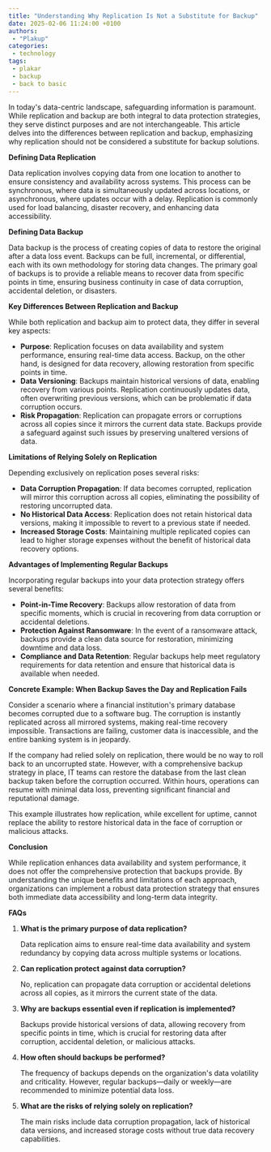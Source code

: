 ```yaml
---
title: "Understanding Why Replication Is Not a Substitute for Backup"
date: 2025-02-06 11:24:00 +0100
authors:
 - "Plakup"
categories:
 - technology
tags:
 - plakar
 - backup
 - back to basic
---
```


In today's data-centric landscape, safeguarding information is paramount. While replication and backup are both integral to data protection strategies, they serve distinct purposes and are not interchangeable. This article delves into the differences between replication and backup, emphasizing why replication should not be considered a substitute for backup solutions.
<!--more-->
**Defining Data Replication**

Data replication involves copying data from one location to another to ensure consistency and availability across systems. This process can be synchronous, where data is simultaneously updated across locations, or asynchronous, where updates occur with a delay. Replication is commonly used for load balancing, disaster recovery, and enhancing data accessibility.

**Defining Data Backup**

Data backup is the process of creating copies of data to restore the original after a data loss event. Backups can be full, incremental, or differential, each with its own methodology for storing data changes. The primary goal of backups is to provide a reliable means to recover data from specific points in time, ensuring business continuity in case of data corruption, accidental deletion, or disasters.

**Key Differences Between Replication and Backup**

While both replication and backup aim to protect data, they differ in several key aspects:

- **Purpose**: Replication focuses on data availability and system performance, ensuring real-time data access. Backup, on the other hand, is designed for data recovery, allowing restoration from specific points in time.
- **Data Versioning**: Backups maintain historical versions of data, enabling recovery from various points. Replication continuously updates data, often overwriting previous versions, which can be problematic if data corruption occurs.
- **Risk Propagation**: Replication can propagate errors or corruptions across all copies since it mirrors the current data state. Backups provide a safeguard against such issues by preserving unaltered versions of data.

**Limitations of Relying Solely on Replication**

Depending exclusively on replication poses several risks:

- **Data Corruption Propagation**: If data becomes corrupted, replication will mirror this corruption across all copies, eliminating the possibility of restoring uncorrupted data.
- **No Historical Data Access**: Replication does not retain historical data versions, making it impossible to revert to a previous state if needed.
- **Increased Storage Costs**: Maintaining multiple replicated copies can lead to higher storage expenses without the benefit of historical data recovery options.

**Advantages of Implementing Regular Backups**

Incorporating regular backups into your data protection strategy offers several benefits:

- **Point-in-Time Recovery**: Backups allow restoration of data from specific moments, which is crucial in recovering from data corruption or accidental deletions.
- **Protection Against Ransomware**: In the event of a ransomware attack, backups provide a clean data source for restoration, minimizing downtime and data loss.
- **Compliance and Data Retention**: Regular backups help meet regulatory requirements for data retention and ensure that historical data is available when needed.

**Concrete Example: When Backup Saves the Day and Replication Fails**

Consider a scenario where a financial institution's primary database becomes corrupted due to a software bug. The corruption is instantly replicated across all mirrored systems, making real-time recovery impossible. Transactions are failing, customer data is inaccessible, and the entire banking system is in jeopardy.

If the company had relied solely on replication, there would be no way to roll back to an uncorrupted state. However, with a comprehensive backup strategy in place, IT teams can restore the database from the last clean backup taken before the corruption occurred. Within hours, operations can resume with minimal data loss, preventing significant financial and reputational damage.

This example illustrates how replication, while excellent for uptime, cannot replace the ability to restore historical data in the face of corruption or malicious attacks.

**Conclusion**

While replication enhances data availability and system performance, it does not offer the comprehensive protection that backups provide. By understanding the unique benefits and limitations of each approach, organizations can implement a robust data protection strategy that ensures both immediate data accessibility and long-term data integrity.

**FAQs**

1. **What is the primary purpose of data replication?**

   Data replication aims to ensure real-time data availability and system redundancy by copying data across multiple systems or locations.

2. **Can replication protect against data corruption?**

   No, replication can propagate data corruption or accidental deletions across all copies, as it mirrors the current state of the data.

3. **Why are backups essential even if replication is implemented?**

   Backups provide historical versions of data, allowing recovery from specific points in time, which is crucial for restoring data after corruption, accidental deletion, or malicious attacks.

4. **How often should backups be performed?**

   The frequency of backups depends on the organization's data volatility and criticality. However, regular backups—daily or weekly—are recommended to minimize potential data loss.

5. **What are the risks of relying solely on replication?**

   The main risks include data corruption propagation, lack of historical data versions, and increased storage costs without true data recovery capabilities.
